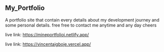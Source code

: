 ## My_Portfolio
A portfolio site that contain every details about my development journey and some personal details.  free free to contact me anytime and any day cheers


live link:  https://mineportfolioi.netlify.app/

live link: https://vincentaigboje.vercel.app/

